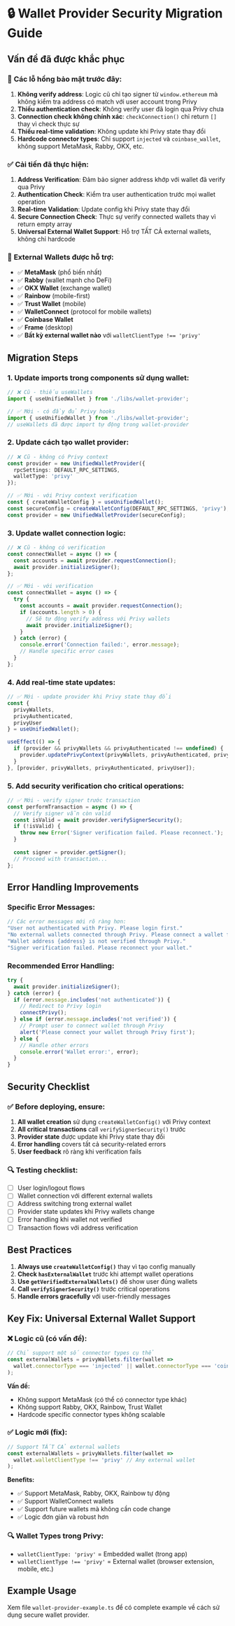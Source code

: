 # 🔒 Wallet Provider Security Migration Guide

## Vấn đề đã được khắc phục

### 🚨 **Các lỗ hổng bảo mật trước đây:**

1. **Không verify address**: Logic cũ chỉ tạo signer từ `window.ethereum` mà không kiểm tra address có match với user account trong Privy
2. **Thiếu authentication check**: Không verify user đã login qua Privy chưa
3. **Connection check không chính xác**: `checkConnection()` chỉ return `[]` thay vì check thực sự
4. **Thiếu real-time validation**: Không update khi Privy state thay đổi
5. **Hardcode connector types**: Chỉ support `injected` và `coinbase_wallet`, không support MetaMask, Rabby, OKX, etc.

### ✅ **Cải tiến đã thực hiện:**

1. **Address Verification**: Đảm bảo signer address khớp với wallet đã verify qua Privy
2. **Authentication Check**: Kiểm tra user authentication trước mọi wallet operation
3. **Real-time Validation**: Update config khi Privy state thay đổi
4. **Secure Connection Check**: Thực sự verify connected wallets thay vì return empty array
5. **Universal External Wallet Support**: Hỗ trợ TẤT CẢ external wallets, không chỉ hardcode

### 🎯 **External Wallets được hỗ trợ:**
- ✅ **MetaMask** (phổ biến nhất)
- ✅ **Rabby** (wallet mạnh cho DeFi)
- ✅ **OKX Wallet** (exchange wallet)
- ✅ **Rainbow** (mobile-first)
- ✅ **Trust Wallet** (mobile)
- ✅ **WalletConnect** (protocol for mobile wallets)
- ✅ **Coinbase Wallet** 
- ✅ **Frame** (desktop)
- ✅ **Bất kỳ external wallet nào** với `walletClientType !== 'privy'`

## Migration Steps

### 1. **Update imports trong components sử dụng wallet:**

```typescript
// ❌ Cũ - thiếu useWallets
import { useUnifiedWallet } from './libs/wallet-provider';

// ✅ Mới - có đầy đủ Privy hooks
import { useUnifiedWallet } from './libs/wallet-provider';
// useWallets đã được import tự động trong wallet-provider
```

### 2. **Update cách tạo wallet provider:**

```typescript
// ❌ Cũ - không có Privy context
const provider = new UnifiedWalletProvider({
  rpcSettings: DEFAULT_RPC_SETTINGS,
  walletType: 'privy'
});

// ✅ Mới - với Privy context verification
const { createWalletConfig } = useUnifiedWallet();
const secureConfig = createWalletConfig(DEFAULT_RPC_SETTINGS, 'privy');
const provider = new UnifiedWalletProvider(secureConfig);
```

### 3. **Update wallet connection logic:**

```typescript
// ❌ Cũ - không có verification
const connectWallet = async () => {
  const accounts = await provider.requestConnection();
  await provider.initializeSigner();
};

// ✅ Mới - với verification
const connectWallet = async () => {
  try {
    const accounts = await provider.requestConnection();
    if (accounts.length > 0) {
      // Sẽ tự động verify address với Privy wallets
      await provider.initializeSigner();
    }
  } catch (error) {
    console.error('Connection failed:', error.message);
    // Handle specific error cases
  }
};
```

### 4. **Add real-time state updates:**

```typescript
// ✅ Mới - update provider khi Privy state thay đổi
const {
  privyWallets,
  privyAuthenticated,
  privyUser
} = useUnifiedWallet();

useEffect(() => {
  if (provider && privyWallets && privyAuthenticated !== undefined) {
    provider.updatePrivyContext(privyWallets, privyAuthenticated, privyUser);
  }
}, [provider, privyWallets, privyAuthenticated, privyUser]);
```

### 5. **Add security verification cho critical operations:**

```typescript
// ✅ Mới - verify signer trước transaction
const performTransaction = async () => {
  // Verify signer vẫn còn valid
  const isValid = await provider.verifySignerSecurity();
  if (!isValid) {
    throw new Error('Signer verification failed. Please reconnect.');
  }
  
  const signer = provider.getSigner();
  // Proceed with transaction...
};
```

## Error Handling Improvements

### Specific Error Messages:

```typescript
// Các error messages mới rõ ràng hơn:
"User not authenticated with Privy. Please login first."
"No external wallets connected through Privy. Please connect a wallet first."
"Wallet address {address} is not verified through Privy."
"Signer verification failed. Please reconnect your wallet."
```

### Recommended Error Handling:

```typescript
try {
  await provider.initializeSigner();
} catch (error) {
  if (error.message.includes('not authenticated')) {
    // Redirect to Privy login
    connectPrivy();
  } else if (error.message.includes('not verified')) {
    // Prompt user to connect wallet through Privy
    alert('Please connect your wallet through Privy first');
  } else {
    // Handle other errors
    console.error('Wallet error:', error);
  }
}
```

## Security Checklist

### ✅ **Before deploying, ensure:**

1. **All wallet creation** sử dụng `createWalletConfig()` với Privy context
2. **All critical transactions** call `verifySignerSecurity()` trước
3. **Provider state** được update khi Privy state thay đổi
4. **Error handling** covers tất cả security-related errors
5. **User feedback** rõ ràng khi verification fails

### 🔍 **Testing checklist:**

- [ ] User login/logout flows
- [ ] Wallet connection với different external wallets
- [ ] Address switching trong external wallet
- [ ] Provider state updates khi Privy wallets change
- [ ] Error handling khi wallet not verified
- [ ] Transaction flows với address verification

## Best Practices

1. **Always use `createWalletConfig()`** thay vì tạo config manually
2. **Check `hasExternalWallet`** trước khi attempt wallet operations
3. **Use `getVerifiedExternalWallets()`** để show user đúng wallets
4. **Call `verifySignerSecurity()`** trước critical operations
5. **Handle errors gracefully** với user-friendly messages

## Key Fix: Universal External Wallet Support

### ❌ **Logic cũ (có vấn đề):**
```typescript
// Chỉ support một số connector types cụ thể
const externalWallets = privyWallets.filter(wallet => 
  wallet.connectorType === 'injected' || wallet.connectorType === 'coinbase_wallet'
);
```

**Vấn đề:** 
- Không support MetaMask (có thể có connector type khác)
- Không support Rabby, OKX, Rainbow, Trust Wallet
- Hardcode specific connector types không scalable

### ✅ **Logic mới (fix):**
```typescript
// Support TẤT CẢ external wallets
const externalWallets = privyWallets.filter(wallet => 
  wallet.walletClientType !== 'privy' // Any external wallet
);
```

**Benefits:**
- ✅ Support MetaMask, Rabby, OKX, Rainbow tự động
- ✅ Support WalletConnect wallets  
- ✅ Support future wallets mà không cần code change
- ✅ Logic đơn giản và robust hơn

### 🔍 **Wallet Types trong Privy:**
- `walletClientType: 'privy'` = Embedded wallet (trong app)
- `walletClientType !== 'privy'` = External wallet (browser extension, mobile, etc.)

## Example Usage

Xem file `wallet-provider-example.ts` để có complete example về cách sử dụng secure wallet provider.